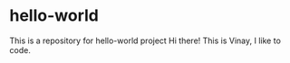# hello-world
This is a repository for hello-world project
Hi there! This is Vinay, I like to code.
